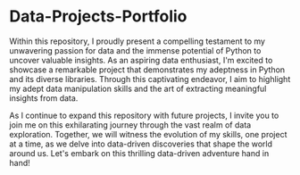 # Data-Projects-Portfolio
Within this repository, I proudly present a compelling testament to my unwavering passion for data and the immense potential of Python to uncover valuable insights. As an aspiring data enthusiast, I'm excited to showcase a remarkable project that demonstrates my adeptness in Python and its diverse libraries. Through this captivating endeavor, I aim to highlight my adept data manipulation skills and the art of extracting meaningful insights from data.

As I continue to expand this repository with future projects, I invite you to join me on this exhilarating journey through the vast realm of data exploration. Together, we will witness the evolution of my skills, one project at a time, as we delve into data-driven discoveries that shape the world around us. Let's embark on this thrilling data-driven adventure hand in hand! 
